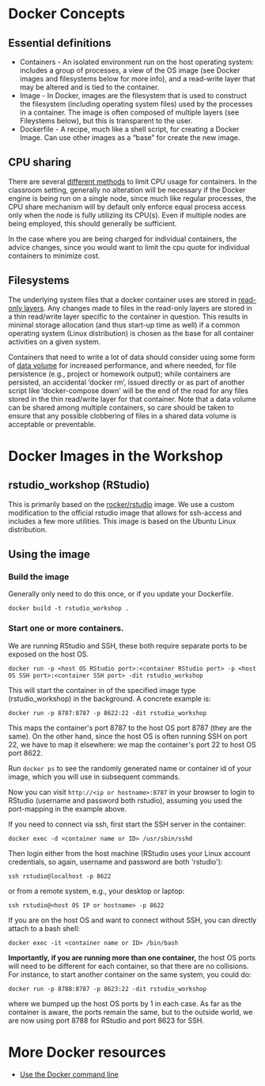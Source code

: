 # Docker Concepts
## Essential definitions

* Containers - An isolated environment run on the host operating system: includes a group of processes, a view of the OS image (see Docker images and filesystems below for more info), and a read-write layer that may be altered and is tied to the container.
* Image - In Docker, images are the filesystem that is used to construct the filesystem (including operating system files) used by the processes in a container. The image is often composed of multiple layers (see Fileystems below), but this is transparent to the user.
* Dockerfile - A recipe, much like a shell script, for creating a Docker Image. Can use other images as a “base” for create the new image.

## CPU sharing


There are several [different methods](https://docs.docker.com/engine/reference/run/) to limit CPU usage for containers. In the classroom setting, generally no alteration will be necessary if the Docker engine is being run on a single node, since much like regular processes, the CPU share mechanism will by default only enforce equal process access only when the node is fully utilizing its CPU(s). Even if multiple nodes are being employed, this should generally be sufficient.

In the case where you are being charged for individual containers, the advice changes, since you would want to limit the cpu quote for individual containers to minimize cost.

## Filesystems

The underlying system files that a docker container uses are stored in [read-only layers](https://docs.docker.com/engine/userguide/storagedriver/imagesandcontainers/). Any changes made to files in the read-only layers are stored in a thin read/write layer specific to the container in question. This results in minimal storage allocation (and thus start-up time as well) if a common operating system (Linux distribution) is chosen as the base for all container activities on a given system.


Containers that need to write a lot of data should consider using some form of [data volume](https://docs.docker.com/engine/tutorials/dockervolumes/) for increased performance, and where needed, for file persistence (e.g., project or homework output); while containers are persisted, an accidental ‘docker rm’, issued directly or as part of another script like ‘docker-compose down’ will be the end of the road for any files stored in the thin read/write layer for that container. Note that a data volume can be shared among multiple containers, so care should be taken to ensure that any possible clobbering of files in a shared data volume is acceptable or preventable.

# Docker Images in the Workshop

## rstudio_workshop (RStudio)

This is primarily based on the [rocker/rstudio](https://hub.docker.com/r/rocker/rstudio/) image. We use a custom modification to the official rstudio image that allows for ssh-access and includes a few more utilities. This image is based on the Ubuntu Linux distribution.


## Using the image

### Build the image
Generally only need to do this once, or if you update your Dockerfile.

```
docker build -t rstudio_workshop .
```

### Start one or more containers.

We are running RStudio and SSH, these both require separate ports to be exposed on the host OS.

```
docker run -p <host OS RStudio port>:<container RStudio port> -p <host OS SSH port>:<container SSH port> -dit rstudio_workshop
```

This will start the container in of the specified image type (rstudio_workshop) in the background. A concrete example is:


```
docker run -p 8787:8787 -p 8622:22 -dit rstudio_workshop
```
This maps the container's port 8787 to the host OS port 8787 (they are the same). On the other hand, since the host OS is often
running SSH on port 22, we have to map it elsewhere: we map the container's port 22 to host OS port 8622.

Run `docker ps` to see the randomly generated name or container id of your image, which you will use in subsequent commands.

Now you can visit `http://<ip or hostname>:8787` in your browser to login to RStudio (username and password both rstudio), assuming
you used the port-mapping in the example above.


If you need to connect via ssh, first start the SSH server in the container:

```
docker exec -d <container name or ID> /usr/sbin/sshd
```

Then login either from the host machine (RStudio uses your Linux account credentials, so again, username and password are both 'rstudio'):

```
ssh rstudio@localhost -p 8622

```

or from a remote system, e.g., your desktop or laptop:

```
ssh rstudio@<host OS IP or hostname> -p 8622

```

If you are on the host OS and want to connect without SSH, you can directly attach to a bash shell:

```
docker exec -it <container name or ID> /bin/bash
```

**Importantly, if you are running more than one container,** the host OS ports will need to be different for each container,
so that there are no collisions. For instance, to start another container on the same system, you could do:

```
docker run -p 8788:8787 -p 8623:22 -dit rstudio_workshop
```

where we bumped up the host OS ports by 1 in each case. As far as the container is aware, the ports remain the same, but to the outside
world, we are now using port 8788 for RStudio and port 8623 for SSH.


# More Docker resources

* [Use the Docker command line](https://docs.docker.com/engine/reference/commandline/cli/)
